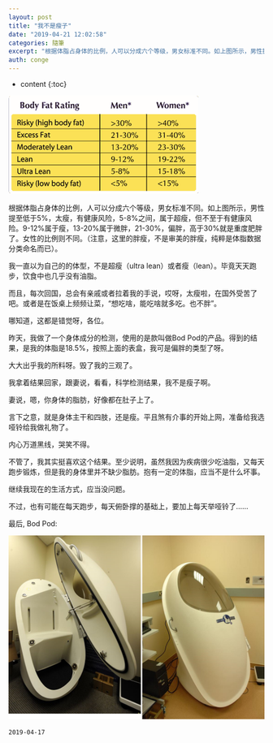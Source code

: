 ```yaml
---
layout: post
title: "我不是瘦子"
date: "2019-04-21 12:02:58"
categories: 隨筆
excerpt: "根据体脂占身体的比例，人可以分成六个等级，男女标准不同。如上图所示，男性提至低于5%，太瘦，有健康风险，5-8%之间，属于超瘦，但不至于有健康风..."
auth: conge
---
```

* content
{:toc}

![](/assets/images/隨筆/118382-b1e15c311fd63990.png)

根据体脂占身体的比例，人可以分成六个等级，男女标准不同。如上图所示，男性提至低于5%，太瘦，有健康风险，5-8%之间，属于超瘦，但不至于有健康风险。9-12%属于瘦，13-20%属于微胖，21-30%，偏胖，高于30%就是重度肥胖了。女性的比例则不同。（注意，这里的胖瘦，不是审美的胖瘦，纯粹是体脂数据分类命名而已）。

我一直以为自己的的体型，不是超瘦（ultra lean）或者瘦（lean）。毕竟天天跑步，饮食中也几乎没有油脂。

而且，每次回国，总会有亲戚或者拉着我的手说，哎呀，太瘦啦，在国外受苦了吧。或者是在饭桌上频频让菜，“想吃啥，能吃啥就多吃。也不胖”。

哪知道，这都是错觉呀，各位。

昨天，我做了一个身体成分的检测，使用的是款叫做Bod Pod的产品。得到的结果，是我的体脂是18.5%，按照上面的表盒，我可是偏胖的类型了呀。

大大出乎我的所料呀。毁了我的三观了。

我拿着结果回家，跟妻说，看看，科学检测结果，我不是瘦子啊。

妻说，嗯，你身体的脂肪，好像都在肚子上了。

言下之意，就是身体主干和四肢，还是瘦。平且煞有介事的开始上网，准备给我选哑铃给我做礼物了。

内心万道黑线，哭笑不得。

不管了，我其实挺喜欢这个结果。至少说明，虽然我因为疾病很少吃油脂，又每天跑步锻炼，但是我的身体里并不缺少脂肪。抱有一定的体脂，应当不是什么坏事。

继续我现在的生活方式，应当没问题。

不过，也有可能在每天跑步，每天俯卧撑的基础上，要加上每天举哑铃了……

最后, Bod Pod:

![ ](/assets/images/隨筆/118382-e511471acce7ae1d.png)


```
2019-04-17
```
